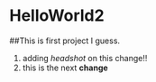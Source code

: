 # HelloWorld2
##This is first project I guess.

1. adding *headshot* on this change!!
2. this is the next **change**
